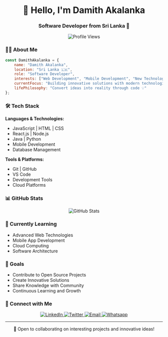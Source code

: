 <h1 align="center">👋 Hello, I'm Damith Akalanka</h1>
<h3 align="center">Software Developer from Sri Lanka 🌟</h3>

<p align="center">
  <img src="https://komarev.com/ghpvc/?username=CodecraftNexus&label=Profile%20views&color=0e75b6&style=flat" alt="Profile Views" />
</p>

### 👨‍💻 About Me

```javascript
const DamithAkalanka = {
    name: "Damith Akalanka",
    location: "Sri Lanka 🇱🇰",
    role: "Software Developer",
    interests: ["Web Development", "Mobile Development", "New Technologies"],
    currentFocus: "Building innovative solutions with modern technologies",
    lifePhilosophy: "Convert ideas into reality through code 💡"
};
```

### 🛠️ Tech Stack

**Languages & Technologies:**
- JavaScript | HTML | CSS
- React.js | Node.js
- Java | Python
- Mobile Development
- Database Management

**Tools & Platforms:**
- Git | GitHub
- VS Code
- Development Tools
- Cloud Platforms

### 📊 GitHub Stats

<p align="center">
  <img src="https://github-readme-stats.vercel.app/api?username=CodecraftNexus&show_icons=true&theme=dark" alt="GitHub Stats" />
</p>

### 🌱 Currently Learning

- Advanced Web Technologies
- Mobile App Development
- Cloud Computing
- Software Architecture

### 🎯 Goals

- Contribute to Open Source Projects
- Create Innovative Solutions
- Share Knowledge with Community
- Continuous Learning and Growth

### 🤝 Connect with Me

<p align="center">
  <a href="https://linkedin.com/in/damithakalanka">
    <img src="https://img.shields.io/badge/-LinkedIn-blue?style=flat-square&logo=Linkedin&logoColor=white" alt="LinkedIn" />
  </a>
  <a href="https://twitter.com/damithakalanka">
    <img src="https://img.shields.io/badge/-Twitter-blue?style=flat-square&logo=Twitter&logoColor=white" alt="Twitter" />
  </a>
  <a href="mailto:your.email@example.com">
    <img src="https://img.shields.io/badge/-Email-red?style=flat-square&logo=Gmail&logoColor=white" alt="Email" />
  </a>
    <a href="mailto:your.email@example.com">
    <img src="https://img.shields.io/badge/-Whatsapp-black?style=flat-square&logo=whatsapp&logoColor=green" alt="Whatsapp" />
  </a>
</p>

---

<p align="center">💼 Open to collaborating on interesting projects and innovative ideas!</p>
